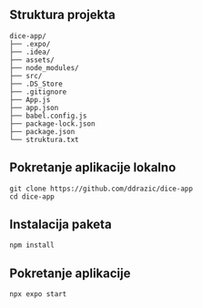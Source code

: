 ## Struktura projekta

```
dice-app/
├── .expo/
├── .idea/
├── assets/
├── node_modules/
├── src/
├── .DS_Store
├── .gitignore
├── App.js
├── app.json
├── babel.config.js
├── package-lock.json
├── package.json
└── struktura.txt
```

## Pokretanje aplikacije lokalno
```
git clone https://github.com/ddrazic/dice-app
cd dice-app
```


## Instalacija paketa
```
npm install
```

## Pokretanje aplikacije
```
npx expo start
```

